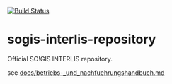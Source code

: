 [![Build Status](https://travis-ci.org/sogis/sogis-interlis-repository.svg?branch=master)](https://travis-ci.org/sogis/sogis-interlis-repository)

# sogis-interlis-repository
Official SO!GIS INTERLIS repository.

see [docs/betriebs-_und_nachfuehrungshandbuch.md](docs/betriebs-_und_nachfuehrungshandbuch.md)